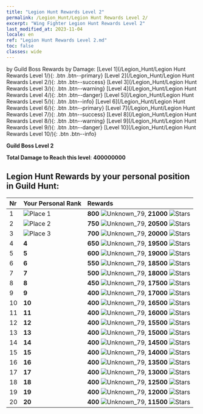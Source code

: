 ```yaml
---
title: "Legion Hunt Rewards Level 2"
permalink: /Legion_Hunt/Legion Hunt Rewards Level 2/
excerpt: "Wing Fighter Legion Hunt Rewards Level 2"
last_modified_at: 2023-11-04
locale: en
ref: "Legion Hunt Rewards Level 2.md"
toc: false
classes: wide
---
```


  by Guild Boss Rewards by Damage:   [Level 1](/Legion_Hunt/Legion Hunt Rewards Level 1/){: .btn .btn--primary}   [Level 2](/Legion_Hunt/Legion Hunt Rewards Level 2/){: .btn .btn--success}   [Level 3](/Legion_Hunt/Legion Hunt Rewards Level 3/){: .btn .btn--warning}   [Level 4](/Legion_Hunt/Legion Hunt Rewards Level 4/){: .btn .btn--danger}   [Level 5](/Legion_Hunt/Legion Hunt Rewards Level 5/){: .btn .btn--info}   [Level 6](/Legion_Hunt/Legion Hunt Rewards Level 6/){: .btn .btn--primary}   [Level 7](/Legion_Hunt/Legion Hunt Rewards Level 7/){: .btn .btn--success}   [Level 8](/Legion_Hunt/Legion Hunt Rewards Level 8/){: .btn .btn--warning}   [Level 9](/Legion_Hunt/Legion Hunt Rewards Level 9/){: .btn .btn--danger}   [Level 10](/Legion_Hunt/Legion Hunt Rewards Level 10/){: .btn .btn--info} 



  **Guild Boss Level 2**

 **Total Damage to Reach this level**: **400000000**



## Legion Hunt Rewards by your personal position in Guild Hunt:

  |  Nr | Your Personal Rank | Rewards |
  |:----|:-------------------|:-------------|
 | 1  | ![Place 1](/images/place_1_p.png) | **800** ![Unknown_79](/images/item/jt_jd_img25_p.png),  **21000** ![Stars](/images/item/Stars_p.png) |
 | 2  | ![Place 2](/images/place_2_p.png) | **750** ![Unknown_79](/images/item/jt_jd_img25_p.png),  **20500** ![Stars](/images/item/Stars_p.png) |
 | 3  | ![Place 3](/images/place_3_p.png) | **700** ![Unknown_79](/images/item/jt_jd_img25_p.png),  **20000** ![Stars](/images/item/Stars_p.png) |
 | 4  | **4** | **650** ![Unknown_79](/images/item/jt_jd_img25_p.png),  **19500** ![Stars](/images/item/Stars_p.png) |
 | 5  | **5** | **600** ![Unknown_79](/images/item/jt_jd_img25_p.png),  **19000** ![Stars](/images/item/Stars_p.png) |
 | 6  | **6** | **550** ![Unknown_79](/images/item/jt_jd_img25_p.png),  **18500** ![Stars](/images/item/Stars_p.png) |
 | 7  | **7** | **500** ![Unknown_79](/images/item/jt_jd_img25_p.png),  **18000** ![Stars](/images/item/Stars_p.png) |
 | 8  | **8** | **450** ![Unknown_79](/images/item/jt_jd_img25_p.png),  **17500** ![Stars](/images/item/Stars_p.png) |
 | 9  | **9** | **400** ![Unknown_79](/images/item/jt_jd_img25_p.png),  **17000** ![Stars](/images/item/Stars_p.png) |
 | 10  | **10** | **400** ![Unknown_79](/images/item/jt_jd_img25_p.png),  **16500** ![Stars](/images/item/Stars_p.png) |
 | 11  | **11** | **400** ![Unknown_79](/images/item/jt_jd_img25_p.png),  **16000** ![Stars](/images/item/Stars_p.png) |
 | 12  | **12** | **400** ![Unknown_79](/images/item/jt_jd_img25_p.png),  **15500** ![Stars](/images/item/Stars_p.png) |
 | 13  | **13** | **400** ![Unknown_79](/images/item/jt_jd_img25_p.png),  **15000** ![Stars](/images/item/Stars_p.png) |
 | 14  | **14** | **400** ![Unknown_79](/images/item/jt_jd_img25_p.png),  **14500** ![Stars](/images/item/Stars_p.png) |
 | 15  | **15** | **400** ![Unknown_79](/images/item/jt_jd_img25_p.png),  **14000** ![Stars](/images/item/Stars_p.png) |
 | 16  | **16** | **400** ![Unknown_79](/images/item/jt_jd_img25_p.png),  **13500** ![Stars](/images/item/Stars_p.png) |
 | 17  | **17** | **400** ![Unknown_79](/images/item/jt_jd_img25_p.png),  **13000** ![Stars](/images/item/Stars_p.png) |
 | 18  | **18** | **400** ![Unknown_79](/images/item/jt_jd_img25_p.png),  **12500** ![Stars](/images/item/Stars_p.png) |
 | 19  | **19** | **400** ![Unknown_79](/images/item/jt_jd_img25_p.png),  **12000** ![Stars](/images/item/Stars_p.png) |
 | 20  | **20** | **400** ![Unknown_79](/images/item/jt_jd_img25_p.png),  **11500** ![Stars](/images/item/Stars_p.png) |
